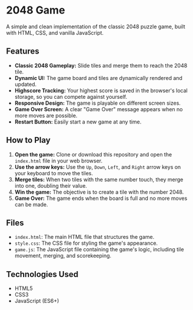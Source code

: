 # 2048 Game

A simple and clean implementation of the classic 2048 puzzle game, built with HTML, CSS, and vanilla JavaScript.

## Features

- **Classic 2048 Gameplay:** Slide tiles and merge them to reach the 2048 tile.
- **Dynamic UI:** The game board and tiles are dynamically rendered and updated.
- **Highscore Tracking:** Your highest score is saved in the browser's local storage, so you can compete against yourself.
- **Responsive Design:** The game is playable on different screen sizes.
- **Game Over Screen:** A clear "Game Over" message appears when no more moves are possible.
- **Restart Button:** Easily start a new game at any time.

## How to Play

1.  **Open the game:** Clone or download this repository and open the `index.html` file in your web browser.
2.  **Use the arrow keys:** Use the `Up`, `Down`, `Left`, and `Right` arrow keys on your keyboard to move the tiles.
3.  **Merge tiles:** When two tiles with the same number touch, they merge into one, doubling their value.
4.  **Win the game:** The objective is to create a tile with the number 2048.
5.  **Game Over:** The game ends when the board is full and no more moves can be made.

## Files

- `index.html`: The main HTML file that structures the game.
- `style.css`: The CSS file for styling the game's appearance.
- `game.js`: The JavaScript file containing the game's logic, including tile movement, merging, and scorekeeping.

## Technologies Used

- HTML5
- CSS3
- JavaScript (ES6+)
